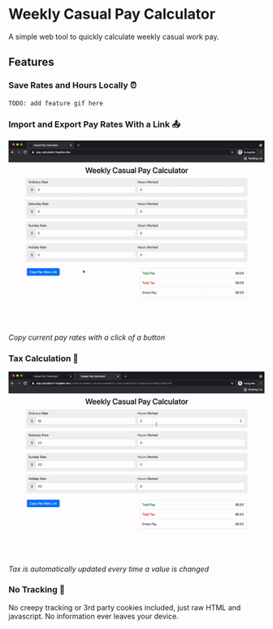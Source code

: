 # Weekly Casual Pay Calculator

A simple web tool to quickly calculate weekly casual work pay.

## Features


### Save Rates and Hours Locally ⏰
    TODO: add feature gif here


### Import and Export Pay Rates With a Link 📤
![importing and exporting rates demo gif](./README/demo_rates_copy_paste.gif)

*Copy current pay rates with a click of a button*


### Tax Calculation 🧾
![tax calculation demo gif](./README/demo_tax_calculation.gif)

*Tax is automatically updated every time a value is changed*


### No Tracking 🚫
No creepy tracking or 3rd party cookies included, just raw HTML and javascript. No information ever leaves your device. 
